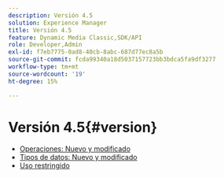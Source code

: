 ```yaml
---
description: Versión 4.5
solution: Experience Manager
title: Versión 4.5
feature: Dynamic Media Classic,SDK/API
role: Developer,Admin
exl-id: f7eb7775-0ad8-40cb-8abc-687d77ec8a5b
source-git-commit: fcda99340a18d5037157723bb3bdca5fa9df3277
workflow-type: tm+mt
source-wordcount: '19'
ht-degree: 15%

---
```


# Versión 4.5{#version}

* [Operaciones: Nuevo y modificado](r-4-5-operations.md)
* [Tipos de datos: Nuevo y modificado](r-4-5-types.md)
* [Uso restringido](r-restricted-use.md)

